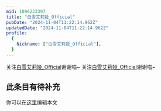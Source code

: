 ```yaml
---
mid: 1096223397
title: "白雪艾莉娅_Official"
pubDate: "2024-11-04T11:22:14.962Z"
updatedDate: "2024-11-04T11:22:14.962Z"
profile:
  {
    Nickname: ["白雪艾莉娅_Official"],
  }
---
```


关注[白雪艾莉娅_Official](https://space.bilibili.com/1096223397)谢谢喵~ 关注[白雪艾莉娅_Official](https://space.bilibili.com/1096223397)谢谢喵~

## 此条目有待补充
你可以在[这里](https://github.com/Yuhanawa/VTuber.ICU/edit/master/src/content/v/白雪艾莉娅_Official/index.md)编辑本文
